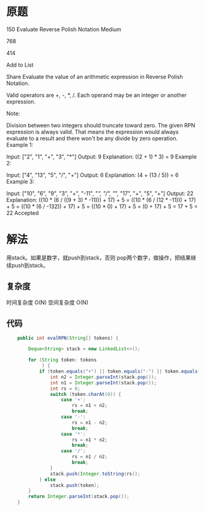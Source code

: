 # 原题
150 Evaluate Reverse Polish Notation
Medium

768

414

Add to List

Share
Evaluate the value of an arithmetic expression in Reverse Polish Notation.

Valid operators are +, -, *, /. Each operand may be an integer or another expression.

Note:

Division between two integers should truncate toward zero.
The given RPN expression is always valid. That means the expression would always evaluate to a result and there won't be any divide by zero operation.
Example 1:

Input: ["2", "1", "+", "3", "*"]
Output: 9
Explanation: ((2 + 1) * 3) = 9
Example 2:

Input: ["4", "13", "5", "/", "+"]
Output: 6
Explanation: (4 + (13 / 5)) = 6
Example 3:

Input: ["10", "6", "9", "3", "+", "-11", "*", "/", "*", "17", "+", "5", "+"]
Output: 22
Explanation: 
  ((10 * (6 / ((9 + 3) * -11))) + 17) + 5
= ((10 * (6 / (12 * -11))) + 17) + 5
= ((10 * (6 / -132)) + 17) + 5
= ((10 * 0) + 17) + 5
= (0 + 17) + 5
= 17 + 5
= 22
Accepted
# 解法

用stack。如果是数字，就push到stack，否则 pop两个数字，做操作，把结果继续push到stack。

## 复杂度
时间复杂度 O(N)
空间复杂度 O(N)


## 代码
```Java
    public int evalRPN(String[] tokens) {

        Deque<String> stack = new LinkedList<>();

        for (String token: tokens
             ) {
            if (token.equals("+") || token.equals("-") || token.equals("*") || token.equals("/")) {
                int n2 = Integer.parseInt(stack.pop());
                int n1 = Integer.parseInt(stack.pop());
                int rs = 0;
                switch (token.charAt(0)) {
                    case '+':
                        rs = n1 + n2;
                        break;
                    case '-':
                        rs = n1 - n2;
                        break;
                    case '*':
                        rs = n1 * n2;
                        break;
                    case '/':
                        rs = n1 / n2;
                        break;
                }
                stack.push(Integer.toString(rs));
            } else
                stack.push(token);
        }
        return Integer.parseInt(stack.pop());
    }

```
